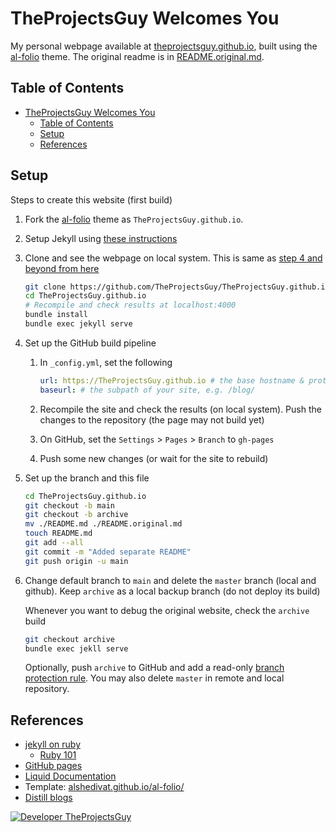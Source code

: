 # TheProjectsGuy Welcomes You

My personal webpage available at [theprojectsguy.github.io](https://theprojectsguy.github.io/), built using the [al-folio](https://github.com/alshedivat/al-folio) theme. The original readme is in [README.original.md](./README.original.md).

## Table of Contents

- [TheProjectsGuy Welcomes You](#theprojectsguy-welcomes-you)
    - [Table of Contents](#table-of-contents)
    - [Setup](#setup)
    - [References](#references)

## Setup

Steps to create this website (first build)

1. Fork the [al-folio](https://github.com/alshedivat/al-folio) theme as `TheProjectsGuy.github.io`.
2. Setup Jekyll using [these instructions](https://jekyllrb.com/docs/installation/)
3. Clone and see the webpage on local system. This is same as [step 4 and beyond from here](https://jekyllrb.com/docs/)

    ```bash
    git clone https://github.com/TheProjectsGuy/TheProjectsGuy.github.io.git
    cd TheProjectsGuy.github.io
    # Recompile and check results at localhost:4000
    bundle install
    bundle exec jekyll serve
    ```

4. Set up the GitHub build pipeline
    1. In `_config.yml`, set the following

        ```yml
        url: https://TheProjectsGuy.github.io # the base hostname & protocol for your site
        baseurl: # the subpath of your site, e.g. /blog/
        ```

    2. Recompile the site and check the results (on local system). Push the changes to the repository (the page may not build yet)
    3. On GitHub, set the `Settings` > `Pages` > `Branch` to `gh-pages`
    4. Push some new changes (or wait for the site to rebuild)
5. Set up the branch and this file

    ```bash
    cd TheProjectsGuy.github.io
    git checkout -b main
    git checkout -b archive
    mv ./README.md ./README.original.md
    touch README.md
    git add --all
    git commit -m "Added separate README"
    git push origin -u main
    ```

6. Change default branch to `main` and delete the `master` branch (local and github). Keep `archive` as a local backup branch (do not deploy its build)

    Whenever you want to debug the original website, check the `archive` build

    ```bash
    git checkout archive
    bundle exec jekll serve
    ```

    Optionally, push `archive` to GitHub and add a read-only [branch protection rule](https://docs.github.com/en/repositories/configuring-branches-and-merges-in-your-repository/defining-the-mergeability-of-pull-requests/about-protected-branches). You may also delete `master` in remote and local repository.

## References

- [jekyll on ruby](https://jekyllrb.com/)
    - [Ruby 101](https://jekyllrb.com/docs/ruby-101/)
- [GitHub pages](https://pages.github.com/)
- [Liquid Documentation](https://shopify.github.io/liquid/)
- Template: [alshedivat.github.io/al-folio/](https://alshedivat.github.io/al-folio/)
- [Distill blogs](https://distill.pub/)

[![Developer TheProjectsGuy][dev-shield]][dev-profile-link]

[dev-shield]: https://img.shields.io/badge/Developer-TheProjectsGuy-blue
[dev-profile-link]: https://github.com/TheProjectsGuy
